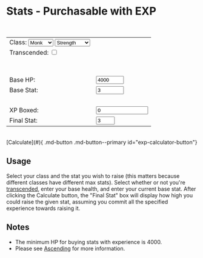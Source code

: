 # Stats - Purchasable with EXP

<form id="exp-calculator">
  <table class="CalculatorTable">
   <tr>
    <td>
      <label>Class:</label>
      <select name="class" id="exp-calculator-class">
        <option value="monk">Monk</option>
        <option value="priest">Priest</option>
        <option value="rogue">Rogue</option>
        <option value="warrior">Warrior</option>
        <option value="wizard">Wizard</option>
      </select>
      <select name="stat" id="exp-calculator-stat-type">
        <option value="str">Strength</option>
        <option value="int">Intelligence</option>
        <option value="wis">Wisdom</option>
        <option value="con">Constitution</option>
        <option value="dex">Dexterity</option>
      </select>
    </td>
  </tr>
  <tr>
    <td>
      <label for="exp-calculator-transcended">Transcended:</label>
      <input type="checkbox" id="exp-calculator-transcended" name="transcended" value="Transcended">
    </td>
  </tr>
  <tr>
    <td><br><br></td>
  </tr>
  <tr>
    <td>Base HP: </td>
    <td>
      <input type="text" size="6" value="4000" class="CalculatorInputBox md-typeset" id="exp-calculator-hp">
    </td>
  </tr>
  <tr>
    <td>Base Stat: </td>
    <td>
      <input type="text" size="6" value="3" class="CalculatorInputBox md-typeset" id="exp-calculator-stat-base">
    </td>
  </tr>
  <tr>
    <td><br></td>
  </tr>
  <tr>
    <td>XP Boxed:</td>
    <td>
      <input type="text" size="14" value="0" class="CalculatorInputBox md-typeset" id="exp-calculator-experience">
    </td>
  </tr>
  <br>
  <tr>
    <td>Final Stat:</td>
    <td>
      <input type="text" size="3" value="3" class="CalculatorInfoBox md-typeset" id="exp-calculator-stat-final" readonly>
    </td>
  </tr>
  </table>
</form>

<br>
[Calculate](#){ .md-button .md-button--primary id="exp-calculator-button"}

## Usage

Select your class and the stat you wish to raise (this matters because different classes have different max stats). Select whether or not you're [transcended](../../classes/transcending), enter your base health, and enter your current base stat. After clicking the Calculate button, the "Final Stat" box will display how high you could raise the given stat, assuming you commit all the specified experience towards raising it.

## Notes

- The minimum HP for buying stats with experience is 4000.
- Please see [Ascending](../../classes/ascending) for more information.